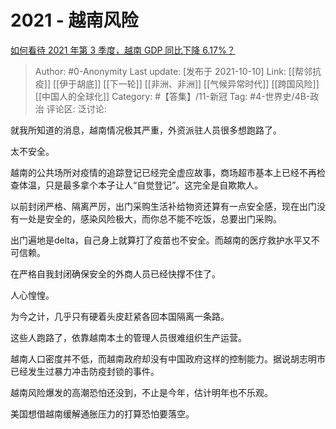 # 2021 - 越南风险
[如何看待 2021 年第 3 季度，越南 GDP 同比下降 6.17%？](https://www.zhihu.com/question/490042344/answer/2162899776)

> Author: #0-Anonymity
> Last update: [发布于 2021-10-10]
> Link: [[帮邻抗疫]] [[伊于胡底]] [[下一轮]] [[非洲、非洲]] [[气候异常时代]] [[跨国风险]] [[中国人的全球化]]
> Category: #【答集】/11-新冠
> Tag: #4-世界史/4B-政治
> 评论区:
> 泛讨论:

就我所知道的消息，越南情况极其严重，外资派驻人员很多想跑路了。

太不安全。

越南的公共场所对疫情的追踪登记已经完全虚应故事，商场超市基本上已经不再检查体温，只是最多拿个本子让人“自觉登记”。这完全是自欺欺人。

以前封闭严格、隔离严厉，出门采购生活补给物资还算有一点安全感，现在出门没有一处是安全的，感染风险极大，而你总不能不吃饭，总要出门采购。

出门遍地是delta，自己身上就算打了疫苗也不安全。而越南的医疗救护水平又不可信赖。

在严格自我封闭确保安全的外商人员已经快撑不住了。

人心惶惶。

为今之计，几乎只有硬着头皮赶紧各回本国隔离一条路。

这些人跑路了，依靠越南本土的管理人员很难组织生产运营。

越南人口密度并不低，而越南政府却没有中国政府这样的控制能力。据说胡志明市已经发生过暴力冲击防疫封锁的事件。

越南风险爆发的高潮恐怕还没到，不止是今年，估计明年也不乐观。

美国想借越南缓解通胀压力的打算恐怕要落空。
